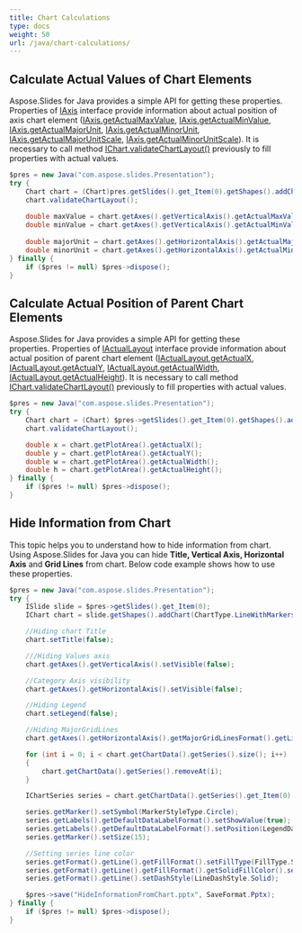 ```yaml
---
title: Chart Calculations
type: docs
weight: 50
url: /java/chart-calculations/
---
```


## **Calculate Actual Values of Chart Elements**
Aspose.Slides for Java provides a simple API for getting these properties. Properties of [IAxis](https://apireference.aspose.com/slides/java/com.aspose.slides/IAxis) interface provide information about actual position of axis chart element ([IAxis.getActualMaxValue](https://apireference.aspose.com/slides/java/com.aspose.slides/IAxis#getActualMaxValue--), [IAxis.getActualMinValue](https://apireference.aspose.com/slides/java/com.aspose.slides/IAxis#getActualMinValue--), [IAxis.getActualMajorUnit](https://apireference.aspose.com/slides/java/com.aspose.slides/IAxis#getActualMajorUnit--), [IAxis.getActualMinorUnit](https://apireference.aspose.com/slides/java/com.aspose.slides/IAxis#getActualMinorUnit--), [IAxis.getActualMajorUnitScale](https://apireference.aspose.com/slides/java/com.aspose.slides/IAxis#getActualMajorUnitScale--), [IAxis.getActualMinorUnitScale](https://apireference.aspose.com/slides/java/com.aspose.slides/IAxis#getActualMinorUnitScale--)). It is necessary to call method [IChart.validateChartLayout()](https://apireference.aspose.com/slides/java/com.aspose.slides/IChart#validateChartLayout--) previously to fill properties with actual values.

```java
$pres = new Java("com.aspose.slides.Presentation");
try {
    Chart chart = (Chart)pres.getSlides().get_Item(0).getShapes().addChart(ChartType.Area, 100, 100, 500, 350);
    chart.validateChartLayout();
    
    double maxValue = chart.getAxes().getVerticalAxis().getActualMaxValue();
    double minValue = chart.getAxes().getVerticalAxis().getActualMinValue();
    
    double majorUnit = chart.getAxes().getHorizontalAxis().getActualMajorUnit();
    double minorUnit = chart.getAxes().getHorizontalAxis().getActualMinorUnit();
} finally {
    if ($pres != null) $pres->dispose();
}
```

## **Calculate Actual Position of Parent Chart Elements**
Aspose.Slides for Java provides a simple API for getting these properties. Properties of [IActualLayout](https://apireference.aspose.com/slides/java/com.aspose.slides/IActualLayout) interface provide information about actual position of parent chart element ([IActualLayout.getActualX](https://apireference.aspose.com/slides/java/com.aspose.slides/IActualLayout#getActualX--), [IActualLayout.getActualY](https://apireference.aspose.com/slides/java/com.aspose.slides/IActualLayout#getActualY--), [IActualLayout.getActualWidth](https://apireference.aspose.com/slides/java/com.aspose.slides/IActualLayout#getActualWidth--), [IActualLayout.getActualHeight](https://apireference.aspose.com/slides/java/com.aspose.slides/IActualLayout#getActualHeight--)). It is necessary to call method [IChart.validateChartLayout()](https://apireference.aspose.com/slides/java/com.aspose.slides/IChart#validateChartLayout--) previously to fill properties with actual values.

```java
$pres = new Java("com.aspose.slides.Presentation");
try {
    Chart chart = (Chart) $pres->getSlides().get_Item(0).getShapes().addChart(ChartType.ClusteredColumn, 100, 100, 500, 350);
    chart.validateChartLayout();

    double x = chart.getPlotArea().getActualX();
    double y = chart.getPlotArea().getActualY();
    double w = chart.getPlotArea().getActualWidth();
    double h = chart.getPlotArea().getActualHeight();
} finally {
    if ($pres != null) $pres->dispose();
}
```

## **Hide Information from Chart**
This topic helps you to understand how to hide information from chart. Using Aspose.Slides for Java you can hide **Title, Vertical Axis, Horizontal Axis** and **Grid Lines** from chart. Below code example shows how to use these properties.

```java
$pres = new Java("com.aspose.slides.Presentation");
try {
    ISlide slide = $pres->getSlides().get_Item(0);
    IChart chart = slide.getShapes().addChart(ChartType.LineWithMarkers, 140, 118, 320, 370);

    //Hiding chart Title
    chart.setTitle(false);

    ///Hiding Values axis
    chart.getAxes().getVerticalAxis().setVisible(false);

    //Category Axis visibility
    chart.getAxes().getHorizontalAxis().setVisible(false);

    //Hiding Legend
    chart.setLegend(false);

    //Hiding MajorGridLines
    chart.getAxes().getHorizontalAxis().getMajorGridLinesFormat().getLine().getFillFormat().setFillType(FillType.NoFill);

    for (int i = 0; i < chart.getChartData().getSeries().size(); i++)
    {
        chart.getChartData().getSeries().removeAt(i);
    }

    IChartSeries series = chart.getChartData().getSeries().get_Item(0);

    series.getMarker().setSymbol(MarkerStyleType.Circle);
    series.getLabels().getDefaultDataLabelFormat().setShowValue(true);
    series.getLabels().getDefaultDataLabelFormat().setPosition(LegendDataLabelPosition.Top);
    series.getMarker().setSize(15);

    //Setting series line color
    series.getFormat().getLine().getFillFormat().setFillType(FillType.Solid);
    series.getFormat().getLine().getFillFormat().getSolidFillColor().setColor(Color.MAGENTA);
    series.getFormat().getLine().setDashStyle(LineDashStyle.Solid);

    $pres->save("HideInformationFromChart.pptx", SaveFormat.Pptx);
} finally {
    if ($pres != null) $pres->dispose();
}
```